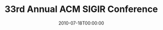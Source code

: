 ---
acronym: SIGIR-2010
date: '2010-07-18T00:00:00'
ext_url: http://www.sigir2010.org/
location: Geneva, Switzerland
submission_date: '2010-01-22T00:00:00'
title: 33rd Annual ACM SIGIR Conference
---